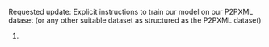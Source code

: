 Requested update: Explicit instructions to train our model on our P2PXML dataset (or any other suitable dataset as structured as the P2PXML dataset)

1) 

